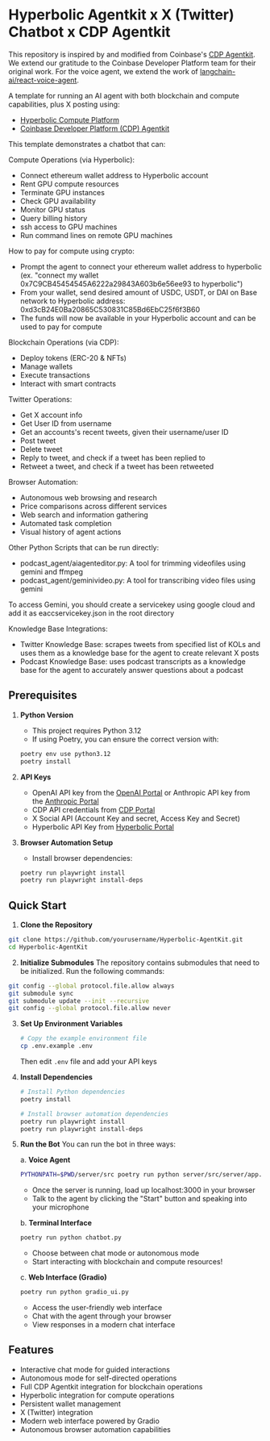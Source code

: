 # Hyperbolic Agentkit x X (Twitter) Chatbot x CDP Agentkit

This repository is inspired by and modified from Coinbase's [CDP Agentkit](https://github.com/coinbase/cdp-agentkit). We extend our gratitude to the Coinbase Developer Platform team for their original work.
For the voice agent, we extend the work of [langchain-ai/react-voice-agent](https://github.com/langchain-ai/react-voice-agent).

A template for running an AI agent with both blockchain and compute capabilities, plus X posting using:
- [Hyperbolic Compute Platform](https://app.hyperbolic.xyz/)
- [Coinbase Developer Platform (CDP) Agentkit](https://github.com/coinbase/cdp-agentkit/)

This template demonstrates a chatbot that can:

Compute Operations (via Hyperbolic):
- Connect ethereum wallet address to Hyperbolic account 
- Rent GPU compute resources
- Terminate GPU instances
- Check GPU availability
- Monitor GPU status
- Query billing history
- ssh access to GPU machines
- Run command lines on remote GPU machines

How to pay for compute using crypto:
- Prompt the agent to connect your ethereum wallet address to hyperbolic (ex. "connect my wallet 0x7C9CB45454545A6222a29843A603b6e56ee93 to hyperbolic")
- From your wallet, send desired amount of USDC, USDT, or DAI on Base network to Hyperbolic address: 0xd3cB24E0Ba20865C530831C85Bd6EbC25f6f3B60
- The funds will now be available in your Hyperbolic account and can be used to pay for compute

Blockchain Operations (via CDP):
- Deploy tokens (ERC-20 & NFTs)
- Manage wallets
- Execute transactions
- Interact with smart contracts

Twitter Operations:
- Get X account info
- Get User ID from username
- Get an accounts's recent tweets, given their username/user ID
- Post tweet
- Delete tweet
- Reply to tweet, and check if a tweet has been replied to
- Retweet a tweet, and check if a tweet has been retweeted

Browser Automation:
- Autonomous web browsing and research
- Price comparisons across different services
- Web search and information gathering
- Automated task completion
- Visual history of agent actions

Other Python Scripts that can be run directly:
- podcast_agent/aiagenteditor.py: A tool for trimming videofiles using gemini and ffmpeg
- podcast_agent/geminivideo.py: A tool for transcribing video files using gemini

To access Gemini, you should create a servicekey using google cloud and add it as eaccservicekey.json in the root directory

Knowledge Base Integrations:
- Twitter Knowledge Base: scrapes tweets from specified list of KOLs and uses them as a knowledge base for the agent to create relevant X posts
- Podcast Knowledge Base: uses podcast transcripts as a knowledge base for the agent to accurately answer questions about a podcast

## Prerequisites

1. **Python Version**
   - This project requires Python 3.12
   - If using Poetry, you can ensure the correct version with:
   ```bash
   poetry env use python3.12
   poetry install
   ```

2. **API Keys**
   - OpenAI API key from the [OpenAI Portal](https://platform.openai.com/api-keys) or Anthropic API key from the [Anthropic Portal](https://console.anthropic.com/dashboard)
   - CDP API credentials from [CDP Portal](https://portal.cdp.coinbase.com/access/api)
   - X Social API (Account Key and secret, Access Key and Secret)
   - Hyperbolic API Key from [Hyperbolic Portal](https://app.hyperbolic.xyz/settings)

3. **Browser Automation Setup**
   - Install browser dependencies:
   ```bash
   poetry run playwright install
   poetry run playwright install-deps
   ```

## Quick Start

1. **Clone the Repository**
```bash
git clone https://github.com/yourusername/Hyperbolic-AgentKit.git
cd Hyperbolic-AgentKit
```

2. **Initialize Submodules**
The repository contains submodules that need to be initialized. Run the following commands:
```bash
git config --global protocol.file.allow always
git submodule sync
git submodule update --init --recursive
git config --global protocol.file.allow never
```

3. **Set Up Environment Variables**
   ```bash
   # Copy the example environment file
   cp .env.example .env
   ```
   Then edit `.env` file and add your API keys

3. **Install Dependencies**
   ```bash
   # Install Python dependencies
   poetry install
   
   # Install browser automation dependencies
   poetry run playwright install
   poetry run playwright install-deps
   ```

4. **Run the Bot**
   You can run the bot in three ways:

   a. **Voice Agent**
   ```bash
   PYTHONPATH=$PWD/server/src poetry run python server/src/server/app.py
   ```
   - Once the server is running, load up localhost:3000 in your browser
   - Talk to the agent by clicking the "Start" button and speaking into your microphone

   b. **Terminal Interface**
   ```bash
   poetry run python chatbot.py
   ```
   - Choose between chat mode or autonomous mode
   - Start interacting with blockchain and compute resources!

   c. **Web Interface (Gradio)**
   ```bash
   poetry run python gradio_ui.py
   ```
   - Access the user-friendly web interface
   - Chat with the agent through your browser
   - View responses in a modern chat interface

## Features
- Interactive chat mode for guided interactions
- Autonomous mode for self-directed operations
- Full CDP Agentkit integration for blockchain operations
- Hyperbolic integration for compute operations
- Persistent wallet management
- X (Twitter) integration
- Modern web interface powered by Gradio
- Autonomous browser automation capabilities
